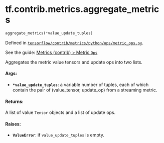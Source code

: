 <div itemscope itemtype="http://developers.google.com/ReferenceObject">
<meta itemprop="name" content="tf.contrib.metrics.aggregate_metrics" />
</div>

# tf.contrib.metrics.aggregate_metrics

``` python
aggregate_metrics(*value_update_tuples)
```



Defined in [`tensorflow/contrib/metrics/python/ops/metric_ops.py`](https://www.tensorflow.org/code/tensorflow/contrib/metrics/python/ops/metric_ops.py).

See the guide: [Metrics (contrib) > Metric `Ops`](../../../../../api_guides/python/contrib.metrics.md#Metric_Ops_)

Aggregates the metric value tensors and update ops into two lists.

#### Args:

* <b>`*value_update_tuples`</b>: a variable number of tuples, each of which contain the
    pair of (value_tensor, update_op) from a streaming metric.


#### Returns:

A list of value `Tensor` objects and a list of update ops.


#### Raises:

* <b>`ValueError`</b>: if `value_update_tuples` is empty.